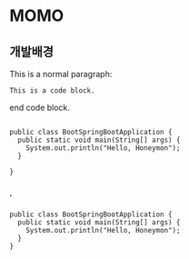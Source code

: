 # MOMO

## 개발배경

This is a normal paragraph:

    This is a code block.
    
end code block.

<pre>
<code>
public class BootSpringBootApplication {
  public static void main(String[] args) {
    System.out.println("Hello, Honeymon");
  }

}
</code>
</pre>'

```
public class BootSpringBootApplication {
  public static void main(String[] args) {
    System.out.println("Hello, Honeymon");
  }
}
```
